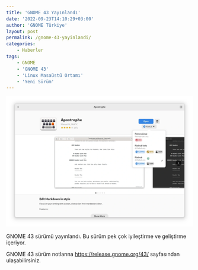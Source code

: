 ```yaml
---
title: 'GNOME 43 Yayınlandı'
date: '2022-09-23T14:10:29+03:00'
author: 'GNOME Türkiye'
layout: post
permalink: /gnome-43-yayinlandi/
categories:
    - Haberler
tags:
    - GNOME
    - 'GNOME 43'
    - 'Linux Masaüstü Ortamı'
    - 'Yeni Sürüm'
---
```


![Yazılımlar](/media/2022/09/software-screenshot.webp "Yazılımlar")

GNOME 43 sürümü yayınlandı. Bu sürüm pek çok iyileştirme ve geliştirme içeriyor.

GNOME 43 sürüm notlarına <https://release.gnome.org/43/> sayfasından ulaşabilirsiniz.